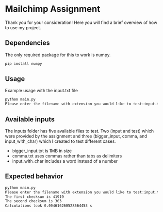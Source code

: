 # Mailchimp Assignment

Thank you for your consideration! Here you will find a brief overview of how to use my project.

## Dependencies

The only required package for this to work is numpy.

```bash
pip install numpy
```

## Usage
Example usage with the input.txt file

```bash
python main.py
Please enter the filename with extension you would like to test:input.txt
```

## Available inputs

The inputs folder has five available files to test. Two (input and test) which were provided by the assignment and three (bigger_input, comma, and input_with_char) which I created to test different cases.

- bigger_input.txt is 1MB in size
- comma.txt uses commas rather than tabs as delimiters
- input_with_char includes a word instead of a number

## Expected behavior

```bash
python main.py 
Please enter the filename with extension you would like to test:input.txt
The first checksum is 41919
The second checksum is 303
Calculations took 0.004616260528564453 s
```
